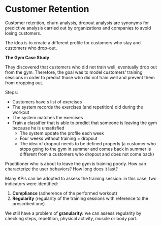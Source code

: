 # Customer Retention 

Customer retention, churn analysis, dropout analysis are synonyms for predictive analysis carried out by organizations and companies to avoid losing customers.

The idea is to create a different profile for customers who stay and customers who drop-out.

**The Gym Case Study**

They discovered that customers who did not train well, eventually drop out from the gym.
Therefore, the goal was to model customers' training sessions in order to predict those who did not train well and prevent them from dropping out.

Steps:

- Customers have s list of exercises
- The system records the exercises (and repetition) did during the workout
- The system matches the exercises 
- Train a classifier that is able to predict that someone is leaving the gym because he is unsatisfied
    - The system update the profile each week
    - Four weeks without training = dropout
    - The idea of dropout needs to be defined properly (a customer who stops going to the gym in summer and comes back in summer is different from a customers who dropout and does not come back)

Practitioner who is about to leave the gym is training poorly. How can characterize the user behaviors? How long does it last?

Many KPIs can be adopted to assess the training session: in this case, two indicators were identified:

1. **Compliance** (adherence of the performed workout)
2. **Regularity** (regularity of the training sessions with reference to the prescribed one)

We still have a problem of **granularity:** we can assess regularity by checking steps, repetition, physical activity, muscle or body part. 



